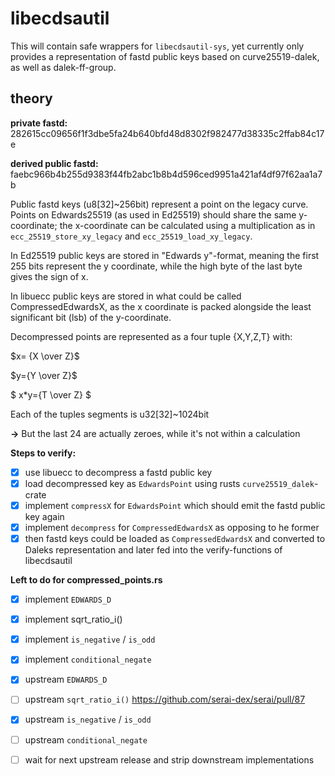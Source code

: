 # libecdsautil

This will contain safe wrappers for `libecdsautil-sys`, yet currently only provides a representation of fastd public keys based on curve25519-dalek, as well as dalek-ff-group.



## theory

__private fastd:__
282615cc09656f1f3dbe5fa24b640bfd48d8302f982477d38335c2ffab84c17e

__derived public fastd:__
faebc966b4b255d9383f44fb2abc1b8b4d596ced9951a421af4df97f62aa1a7b

Public fastd keys (u8[32]~256bit) represent a point on the legacy curve.
Points on Edwards25519 (as used in Ed25519) should share the same y-coordinate;
the x-coordinate can be calculated using a multiplication as in `ecc_25519_store_xy_legacy` and `ecc_25519_load_xy_legacy`.

In Ed25519 public keys are stored in "Edwards y"-format, meaning the first 255 bits represent the y coordinate, while the high byte of the last byte gives the sign of x.

In libuecc public keys are stored in what could be called CompressedEdwardsX, as the x coordinate is packed alongside the least significant bit (lsb) of the y-coordinate.

Decompressed points are represented as a four tuple {X,Y,Z,T} with:

$x= {X \over Z}$

$y={Y \over Z}$

$ x\*y={T \over Z} $

Each of the tuples segments is u32[32]~1024bit

**->** But the last 24 are actually zeroes, while it's not within a calculation

__Steps to verify:__
- [x] use libuecc to decompress a fastd public key
- [x] load decompressed key as `EdwardsPoint` using rusts `curve25519_dalek`-crate
- [x] implement `compressX` for `EdwardsPoint` which should emit the fastd public key again
- [x] implement `decompress` for `CompressedEdwardsX` as opposing to he former
- [x] then fastd keys could be loaded as `CompressedEdwardsX` and converted to Daleks representation
  and later fed into the verify-functions of libecdsautil

**Left to do for compressed_points.rs**

- [x] implement `EDWARDS_D`
- [x] implement sqrt_ratio_i()
- [x] implement `is_negative` / `is_odd`
- [x] implement `conditional_negate`
- [x] upstream `EDWARDS_D`
- [ ] upstream `sqrt_ratio_i()` https://github.com/serai-dex/serai/pull/87
- [x] upstream `is_negative` / `is_odd`
- [ ] upstream `conditional_negate`

- [ ] wait for next upstream release and strip downstream implementations
